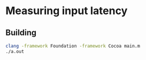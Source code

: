 # Measuring input latency

## Building

``` bash
clang -framework Foundation -framework Cocoa main.m
./a.out
```
